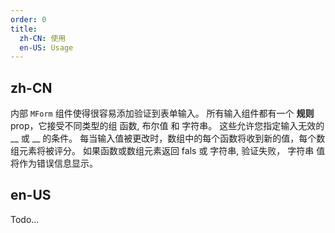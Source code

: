 ```yaml
---
order: 0
title:
  zh-CN: 使用
  en-US: Usage
---
```


## zh-CN

内部 `MForm` 组件使得很容易添加验证到表单输入。 所有输入组件都有一个 **规则** prop，它接受不同类型的组 函数, 布尔值 和 字符串。 这些允许您指定输入无效的 __ 或 __ 的条件。 每当输入值被更改时，数组中的每个函数将收到新的值，每个数组元素将被评分。 如果函数或数组元素返回 fals 或 字符串, 验证失败， 字符串 值将作为错误信息显示。

## en-US

Todo...
